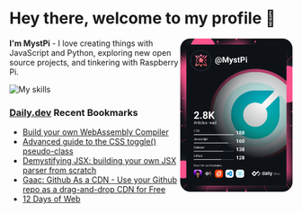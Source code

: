 # Hey there, welcome to my profile 👋

<a href="https://app.daily.dev/MystPi"><img src="https://github.com/MystPi/MystPi/blob/main/devcard.svg" width="200" alt="MystPi's Dev Card" align="right"/></a>

**I'm MystPi** - I love creating things with JavaScript and Python, exploring new open source projects, and tinkering with Raspberry Pi.

![My skills](https://skillicons.dev/icons?i=svelte,js,html,css,py,raspberrypi,react,tailwind)

### [Daily.dev](https://daily.dev) Recent Bookmarks
<!-- daily.dev BOOKMARKS:START -->
- [Build your own WebAssembly Compiler](https://app.daily.dev/posts/wBapdWcIE?utm_source=rss&utm_medium=bookmarks&utm_campaign=Itr6mLfRdMms0HCyePtl9)
- [Advanced guide to the CSS toggle&lpar;&rpar; pseudo-class](https://app.daily.dev/posts/GKuEhbs0v?utm_source=rss&utm_medium=bookmarks&utm_campaign=Itr6mLfRdMms0HCyePtl9)
- [Demystifying JSX: building your own JSX parser from scratch](https://app.daily.dev/posts/cC6Yr529x?utm_source=rss&utm_medium=bookmarks&utm_campaign=Itr6mLfRdMms0HCyePtl9)
- [Gaac: Github As a CDN - Use your Github repo as a drag-and-drop CDN for Free](https://app.daily.dev/posts/tjFthONe5?utm_source=rss&utm_medium=bookmarks&utm_campaign=Itr6mLfRdMms0HCyePtl9)
- [12 Days of Web](https://app.daily.dev/posts/RcQtAcoPW?utm_source=rss&utm_medium=bookmarks&utm_campaign=Itr6mLfRdMms0HCyePtl9)
<!-- daily.dev BOOKMARKS:END -->
